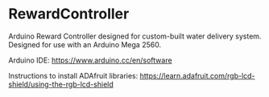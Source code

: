 # RewardController
Arduino Reward Controller designed for custom-built water delivery system. Designed for use with an Arduino Mega 2560.


Arduino IDE: https://www.arduino.cc/en/software

Instructions to install ADAfruit libraries: https://learn.adafruit.com/rgb-lcd-shield/using-the-rgb-lcd-shield
